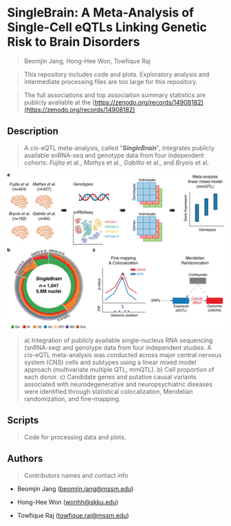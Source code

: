 # SingleBrain: A Meta-Analysis of Single-Cell eQTLs Linking Genetic Risk to Brain Disorders

> Beomjin Jang, Hong-Hee Won, Towfique Raj

> This repository includes code and plots. Exploratory analysis and intermediate processing files are too large for this repository.

> The full associations and top association summary statistics are publicly available at the [https://zenodo.org/records/14908182](https://zenodo.org/records/14908182)

## Description 

> A *cis*-eQTL meta-analysis, called "***SingleBrain***", integrates publicly available snRNA-seq and genotype data from four independent cohorts: *Fujita* et al., *Mathys* et al., *Gabitto* et al., and *Bryois* et al.

<p align="center">
 <img src="Figure1.png", width=600>
</p>

> a) Integration of publicly available single-nucleus RNA sequencing (snRNA-seq) and genotype data from four independent studies. A *cis*-eQTL meta-analysis was conducted across major central nervous system (CNS) cells and subtypes using a linear mixed model approach (multivariate multiple QTL, mmQTL). b) Cell proportion of each donor. c) Candidate genes and putative causal variants associated with neurodegenerative and neuropsychiatric diseases were identified through statistical colocalization, Mendelian randomization, and fine-mapping.

## Scripts
> Code for processing data and plots.

## Authors

> Contributors names and contact info

- Beomjin Jang (beomjin.jang@mssm.edu)

- Hong-Hee Won (wonhh@skku.edu)
  
- Towfique Raj (towfique.raj@mssm.edu)


